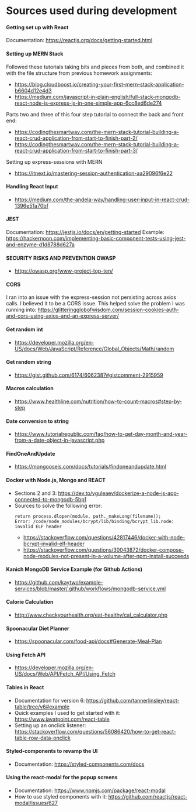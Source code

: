 # Sources used during development

#### Getting set up with React

Documentation: https://reactjs.org/docs/getting-started.html

#### Setting up MERN Stack

Followed these tutorials taking bits and pieces from both, and combined it with the file structure from previous homework assignments:

- https://blog.cloudboost.io/creating-your-first-mern-stack-application-b6604d12e4d3
- https://medium.com/javascript-in-plain-english/full-stack-mongodb-react-node-js-express-js-in-one-simple-app-6cc8ed6de274

Parts two and three of this four step tutorial to connect the back and front end:

- https://codingthesmartway.com/the-mern-stack-tutorial-building-a-react-crud-application-from-start-to-finish-part-2/
- https://codingthesmartway.com/the-mern-stack-tutorial-building-a-react-crud-application-from-start-to-finish-part-3/

Setting up express-sessions with MERN

- https://itnext.io/mastering-session-authentication-aa29096f6e22

#### Handling React Input

- https://medium.com/the-andela-way/handling-user-input-in-react-crud-1396e51a70bf

#### JEST

Documentation: https://jestjs.io/docs/en/getting-started
Example: https://hackernoon.com/implementing-basic-component-tests-using-jest-and-enzyme-d1d8788d627a

#### SECURITY RISKS AND PREVENTION OWASP

- https://owasp.org/www-project-top-ten/

#### CORS

I ran into an issue with the express-session not persisting across axios calls. I believed it to be a CORS issue. This helped solve the problem I was running into: https://glitteringglobofwisdom.com/session-cookies-auth-and-cors-using-axios-and-an-express-server/

#### Get random int

- https://developer.mozilla.org/en-US/docs/Web/JavaScript/Reference/Global_Objects/Math/random

#### Get random string

- https://gist.github.com/6174/6062387#gistcomment-2915959

#### Macros calculation

- https://www.healthline.com/nutrition/how-to-count-macros#step-by-step

#### Date conversion to string

- https://www.tutorialrepublic.com/faq/how-to-get-day-month-and-year-from-a-date-object-in-javascript.php

#### FindOneAndUpdate

- https://mongoosejs.com/docs/tutorials/findoneandupdate.html

#### Docker with Node.js, Mongo and REACT

- Sections 2 and 3: https://dev.to/vguleaev/dockerize-a-node-js-app-connected-to-mongodb-5bp1
- Sources to solve the following error:
  ```
  return process.dlopen(module, path._makeLong(filename));
  Error: /code/node_modules/bcrypt/lib/binding/bcrypt_lib.node: invalid ELF header
  ```
  - https://stackoverflow.com/questions/42817446/docker-with-node-bcrypt-invalid-elf-header
  - https://stackoverflow.com/questions/30043872/docker-compose-node-modules-not-present-in-a-volume-after-npm-install-succeeds

#### Kanich MongoDB Service Example (for Github Actions)

- https://github.com/kaytwo/example-services/blob/master/.github/workflows/mongodb-service.yml

#### Calorie Calculation

- http://www.checkyourhealth.org/eat-healthy/cal_calculator.php

#### Spoonacular Diet Planner

- https://spoonacular.com/food-api/docs#Generate-Meal-Plan

#### Using Fetch API

- https://developer.mozilla.org/en-US/docs/Web/API/Fetch_API/Using_Fetch

#### Tables in React

- Documentation for version 6: https://github.com/tannerlinsley/react-table/tree/v6#example
- Quick examples I used to get started with it: https://www.javatpoint.com/react-table
- Setting up an onclick listener: https://stackoverflow.com/questions/56086420/how-to-get-react-table-row-data-onclick

#### Styled-components to revamp the UI

- Documentation: https://styled-components.com/docs

#### Using the react-modal for the popup screens

- Documentation: https://www.npmjs.com/package/react-modal
- How to use styled components with it: https://github.com/reactjs/react-modal/issues/627
